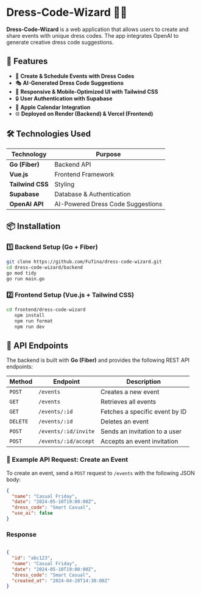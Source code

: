 
# Dress-Code-Wizard 🎩✨

**Dress-Code-Wizard** is a web application that allows users to create and share events with unique dress codes. The app integrates OpenAI to generate creative dress code suggestions.

## 🚀 Features
- 📆 **Create & Schedule Events with Dress Codes**
- 🎭 **AI-Generated Dress Code Suggestions**
- 📲 **Responsive & Mobile-Optimized UI with Tailwind CSS**
- 🔒 **User Authentication with Supabase**
- 📅 **Apple Calendar Integration**
- 🌐 **Deployed on Render (Backend) & Vercel (Frontend)**

## 🛠️ Technologies Used
| Technology  | Purpose |
|-------------|---------|
| **Go (Fiber)** | Backend API |
| **Vue.js** | Frontend Framework |
| **Tailwind CSS** | Styling |
| **Supabase** | Database & Authentication |
| **OpenAI API** | AI-Powered Dress Code Suggestions |

## 📦 Installation

### 1️⃣ **Backend Setup (Go + Fiber)**
```sh
git clone https://github.com/FuTina/dress-code-wizard.git
cd dress-code-wizard/backend
go mod tidy
go run main.go
```

### 2️⃣ **Frontend Setup (Vue.js + Tailwind CSS)**
```sh
cd frontend/dress-code-wizard
   npm install
   npm run format
   npm run dev
```

## 🔌 API Endpoints

The backend is built with **Go (Fiber)** and provides the following REST API endpoints:

| Method | Endpoint        | Description |
|--------|---------------|--------------|
| `POST`  | `/events`       | Creates a new event |
| `GET`   | `/events`       | Retrieves all events |
| `GET`   | `/events/:id`   | Fetches a specific event by ID |
| `DELETE` | `/events/:id`  | Deletes an event |
| `POST`  | `/events/:id/invite` | Sends an invitation to a user |
| `POST`  | `/events/:id/accept` | Accepts an event invitation |

### **📌 Example API Request: Create an Event**
To create an event, send a `POST` request to `/events` with the following JSON body:

```json
{
  "name": "Casual Friday",
  "date": "2024-05-10T19:00:00Z",
  "dress_code": "Smart Casual",
  "use_ai": false
}
```

### **Response**
```json

{
  "id": "abc123",
  "name": "Casual Friday",
  "date": "2024-05-10T19:00:00Z",
  "dress_code": "Smart Casual",
  "created_at": "2024-04-20T14:30:00Z"
}
```

